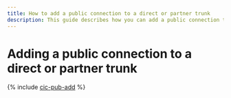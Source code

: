 ```yaml
---
title: How to add a public connection to a direct or partner trunk
description: This guide describes how you can add a public connection to a direct or partner trunk.
---
```


# Adding a public connection to a direct or partner trunk

{% include [cic-pub-add](../../_tutorials/routing/pub-add.md) %}
